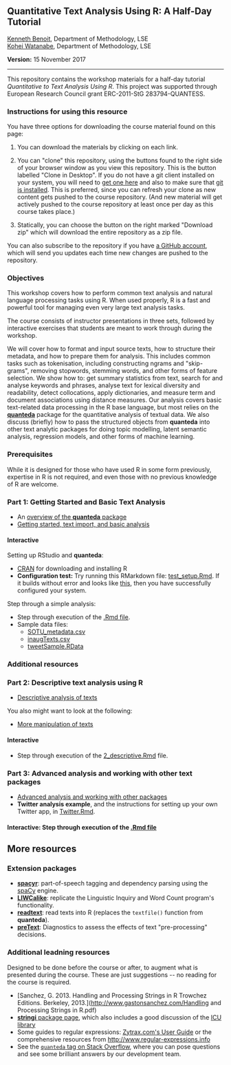 ## Quantitative Text Analysis Using R: A Half-Day Tutorial

[Kenneth Benoit](kbenoit@lse.ac.uk), Department of Methodology, LSE  
[Kohei Watanabe](K.Watanabe1@lse.ac.uk), Department of Methodology, LSE  

**Version:** 15 November 2017

----

This repository contains the workshop materials for a half-day tutorial *Quantitative to Text Analysis Using R*.  This project was supported through European Research Council grant ERC-2011-StG 283794-QUANTESS.

### Instructions for using this resource

You have three options for downloading the course material found on this page:  

1.  You can download the materials by clicking on each link.  

2.  You can "clone" this repository, using the buttons found to the right side of your browser window as you view this repository.  This is the button labelled "Clone in Desktop".  If you do not have a git client installed on your system, you will need to [get one here](https://git-scm.com/download/gui) and also to make sure that [git is installed](https://git-scm.com/downloads).  This is preferred, since you can refresh your clone as new content gets pushed to the course repository.  (And new material will get actively pushed to the course repository at least once per day as this course takes place.)

3.  Statically, you can choose the button on the right marked "Download zip" which will download the entire repository as a zip file.

You can also subscribe to the repository if you have [a GitHub account](https://github.com), which will send you updates each time new changes are pushed to the repository.

### Objectives

This workshop covers how to perform common text analysis and natural language processing tasks using R.  When used properly, R is a fast and powerful tool for managing even very large text analysis tasks.  

The course consists of instructor presentations in three sets, followed by interactive exercises that students are meant to work through during the workshop.

We will cover how to format and input source texts, how to structure their metadata, and how to prepare them for analysis.  This includes common tasks such as tokenisation, including constructing ngrams and "skip-grams", removing stopwords, stemming words, and other forms of feature selection.  We show how to: get summary statistics from text, search for and analyse keywords and phrases, analyse text for lexical diversity and readability,  detect collocations, apply dictionaries, and measure term and document associations using distance measures.  Our analysis covers basic text-related data processing in the R base language, but most relies on the [**quanteda**](http://quanteda.io) package for the quantitative analysis of textual data.  We also discuss (briefly) how to pass the structured objects from **quanteda** into other text analytic packages for doing topic modelling, latent semantic analysis, regression models, and other forms of machine learning.


### Prerequisites

While it is designed for those who have used R in some form previously, expertise in R is not required, and even those with no previous knowledge of R are welcome.


### Part 1: Getting Started and Basic Text Analysis

* An [overview of the **quanteda** package](overview/quanteda_overview.md)
*  [Getting started, text import, and basic analysis](1_getting_started/1_getting_started.Rmd)

#### Interactive

Setting up RStudio and **quanteda**:  

*  [CRAN](https://cran.r-project.org) for downloading and installing R
*  **Configuration test:**  Try running this RMarkdown file: [test_setup.Rmd](1_getting_started/test_setup.Rmd).  If it builds without error and looks like [this](https://rawgit.com/kbenoit/ITAUR-Short/master/1_getting_started/test_setup.html), then you have successfully configured your system.  

Step through a simple analysis:  
*  Step through execution of the [.Rmd file](1_getting_started/1_getting_started.Rmd).  
*  Sample data files: 
    *  [SOTU_metadata.csv](https://github.com/kbenoit/QTAUR-halfday/blob/master/data/SOTU_metadata.csv)  
    *  [inaugTexts.csv](https://github.com/kbenoit/QTAUR-halfday/blob/master/data/inaugTexts.csv)  
    *  [tweetSample.RData](https://github.com/kbenoit/QTAUR-halfday/blob/master/data/tweetSample.RData)

### Additional resources


### Part 2: Descriptive text analysis using R

*  [Descriptive analysis of texts](https://rawgit.com/kbenoit/ITAUR-Short/master/2_descriptive/2_descriptive.html)  

You also might want to look at the following:

*  [More manipulation of texts](https://rawgit.com/kbenoit/ITAUR-Short/master/2_descriptive/text_manipulation.html)  

#### Interactive

*  Step through execution of the [2_descriptive.Rmd](2_descriptive/2_descriptive.Rmd) file.


### Part 3: Advanced analysis and working with other text packages

*  [Advanced analysis and working with other packages](https://rawgit.com/kbenoit/ITAUR-Short/master/3_advanced/advanced.html)
*  **Twitter analysis example**, and the instructions for setting up your own Twitter app, in [Twitter.Rmd](3_advanced/Twitter.Rmd). 

#### Interactive: Step through execution of the [.Rmd file](3_advanced/advanced.Rmd)



## More resources

### Extension packages

*  [**spacyr**](https://github.com/kbenoit/spacyr): part-of-speech tagging and dependency parsing using the [spaCy](http://spacy.io) engine.  
*  [**LIWCalike**](https://github.com/kbenoit/LIWCalike): replicate the Linguistic Inquiry and Word Count program's functionality.  
*  [**readtext**](https://github.com/kbenoit/readtext):  read texts into R (replaces the `textfile()` function from **quanteda**).  
*  [**preText**](http://cran.r-project.org/package=preText):  Diagnostics to assess the effects of text "pre-processing" decisions.

### Additional leadning resources

Designed to be done before the course or after, to augment what is presented during the course.  These are just suggestions -- no reading for the course is required.

*  [Sanchez, G. 2013. Handling and Processing Strings in R Trowchez Editions. Berkeley, 2013.](http://www.gastonsanchez.com/Handling and Processing Strings in R.pdf)  
*  [**stringi** package page](http://www.rexamine.com/resources/stringi/), which also includes a good discussion of the [ICU library](http://site.icu-project.org)
*  Some guides to regular expressions: [Zytrax.com's User Guide](http://www.zytrax.com/tech/web/regex.htm)
 or the comprehensive resources from http://www.regular-expressions.info  
*  See the [`quanteda` tag on Stack Overflow](http://stackoverflow.com/questions/tagged/quanteda), where you can pose questions and see some brilliant answers by our development team.
